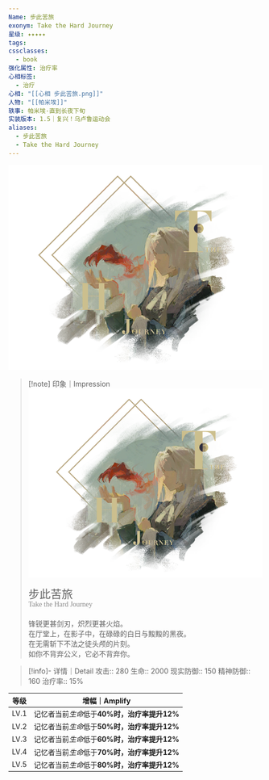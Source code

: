 ```yaml
---
Name: 步此苦旅
exonym: Take the Hard Journey
星级: ✦✦✦✦✦
tags: 
cssclasses:
  - book
强化属性: 治疗率
心相标签:
  - 治疗
心相: "[[心相 步此苦旅.png]]"
人物: "[[帕米埃]]"
轶事: 帕米埃·直到长夜下旬
实装版本: 1.5｜复兴！乌卢鲁运动会
aliases:
  - 步此苦旅
  - Take the Hard Journey
---
```

![cover](assets/步此苦旅｜Take%20the%20Hard%20Journey.assets/心相%20步此苦旅.png)

> [!note] 印象｜Impression
> ![心相 步此苦旅|inlL|300](assets/步此苦旅｜Take%20the%20Hard%20Journey.assets/心相%20步此苦旅.png)
> <p style="font-family: '家族宋', sans-serif; font-size: 22px; line-height: 0.75; text-indent: 0;">步此苦旅<br><span style="font-family: serif; font-size: 14px; color: #888888;">Take the Hard Journey</span></p>
> 
> 锋锐更甚剑刃，炽烈更甚火焰。  
> 在厅堂上，在影子中，在碌碌的白日与黢黢的黑夜。  
> 在无需斩下不法之徒头颅的片刻。  
> 如你不背弃公义，它必不背弃你。

> [!info]- 详情｜Detail
> 攻击:: 280
> 生命:: 2000
> 现实防御:: 150
> 精神防御:: 160
> 治疗率:: 15%

| 等级 |                  增幅｜Amplify                   |
| :--: | :----------------------------------------------: |
| LV.1 | 记忆者当前*生命*低于**40%**时，治疗率提升**12%** |
| LV.2 | 记忆者当前*生命*低于**50%**时，治疗率提升**12%** |
| LV.3 | 记忆者当前*生命*低于**60%**时，治疗率提升**12%** |
| LV.4 | 记忆者当前*生命*低于**70%**时，治疗率提升**12%** |
| LV.5 | 记忆者当前*生命*低于**80%**时，治疗率提升**12%** |
